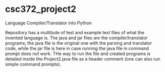 # csc372_project2
Language Compiler/Translator into Python

Repository has a multitude of test and example text files of what the invented language is. The java and jar files are the compiler/translator programs; the java file is the original one with the parsing and translator code, while the jar file is here in case running the java file in command prompt does not work. THe way to run the file and created programs is detailed inside the Project2.java file as a header comment (one can also run simple command prompts).
